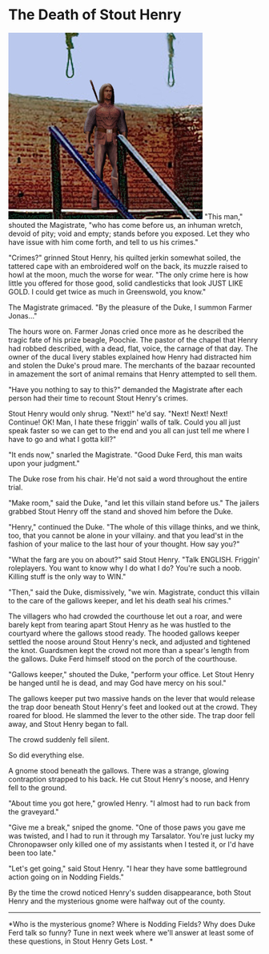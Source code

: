 # The Death of Stout Henry

![](../uploads/2008/10/gallows.jpg "gallows")
"This man," shouted the Magistrate, "who has come before us, an inhuman wretch, devoid of pity; void and empty; stands before you exposed. Let they who have issue with him come forth, and tell to us his crimes."

"Crimes?" grinned Stout Henry, his quilted jerkin somewhat soiled, the tattered cape with an embroidered wolf on the back, its muzzle raised to howl at the moon, much the worse for wear. "The only crime here is how little you offered for those good, solid candlesticks that look JUST LIKE GOLD. I could get twice as much in Greenswold, you know."

The Magistrate grimaced. "By the pleasure of the Duke, I summon Farmer Jonas..."

The hours wore on. Farmer Jonas cried once more as he described the tragic fate of his prize beagle, Poochie. The pastor of the chapel that Henry had robbed described, with a dead, flat, voice, the carnage of that day. The owner of the ducal livery stables explained how Henry had distracted him and stolen the Duke's proud mare. The merchants of the bazaar recounted in amazement the sort of animal remains that Henry attempted to sell them.

"Have you nothing to say to this?" demanded the Magistrate after each person had their time to recount Stout Henry's crimes.

Stout Henry would only shrug. "Next!" he'd say. "Next! Next! Next! Continue! OK! Man, I hate these friggin' walls of talk. Could you all just speak faster so we can get to the end and you all can just tell me where I have to go and what I gotta kill?"

"It ends now," snarled the Magistrate. "Good Duke Ferd, this man waits upon your judgment."

The Duke rose from his chair. He'd not said a word throughout the entire trial.

"Make room," said the Duke, "and let this villain stand before us." The jailers grabbed Stout Henry off the stand and shoved him before the Duke.

"Henry," continued the Duke. "The whole of this village thinks, and we think, too, that you cannot be alone in your villainy. and that you lead'st in the fashion of your malice to the last hour of your thought. How say you?"

"What the farg are you on about?" said Stout Henry. "Talk ENGLISH. Friggin' roleplayers. You want to know why I do what I do? You're such a noob. Killing stuff is the only way to WIN."

"Then," said the Duke, dismissively, "we win. Magistrate, conduct this villain to the care of the gallows keeper, and let his death seal his crimes."

The villagers who had crowded the courthouse let out a roar, and were barely kept from tearing apart Stout Henry as he was hustled to the courtyard where the gallows stood ready. The hooded gallows keeper settled the noose around Stout Henry's neck, and adjusted and tightened the knot. Guardsmen kept the crowd not more than a spear's length from the gallows. Duke Ferd himself stood on the porch of the courthouse.

"Gallows keeper," shouted the Duke, "perform your office. Let Stout Henry be hanged until he is dead, and may God have mercy on his soul."

The gallows keeper put two massive hands on the lever that would release the trap door beneath Stout Henry's feet and looked out at the crowd. They roared for blood. He slammed the lever to the other side. The trap door fell away, and Stout Henry began to fall.

The crowd suddenly fell silent.

So did everything else.

A gnome stood beneath the gallows. There was a strange, glowing contraption strapped to his back. He cut Stout Henry's noose, and Henry fell to the ground.

"About time you got here," growled Henry. "I almost had to run back from the graveyard."

"Give me a break," sniped the gnome. "One of those paws you gave me was twisted, and I had to run it through my Tarsalator. You're just lucky my Chronopawser only killed one of my assistants when I tested it, or I'd have been too late."

"Let's get going," said Stout Henry. "I hear they have some battleground action going on in Nodding Fields."

By the time the crowd noticed Henry's sudden disappearance, both Stout Henry and the mysterious gnome were halfway out of the county.

---

*Who is the mysterious gnome? Where is Nodding Fields? Why does Duke Ferd talk so funny? Tune in next week where we'll answer at least some of these questions, in Stout Henry Gets Lost.
*
